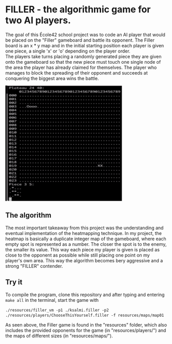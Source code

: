 # FILLER - the algorithmic game for two AI players.

The goal of this École42 school project was to code an AI player that would be placed on the "Filler" gameboard and battle its opponent. The Filler board is an x * y map and in the initial starting position each player is given one piece, a single 'x' or 'o' depending on the player order.  
The players take turns placing a randomly generated piece they are given onto the gameboard so that the new piece must touch one single node of the area the player has already claimed for themselves. The player who manages to block the spreading of their opponent and succeeds at conquering the biggest area wins the battle.
  
<img src="/resources/ezgif.com-crop.gif" width="363px" height="359px"/>
  
## The algorithm

The most important takeaway from this project was the understanding and eventual implementation of the heatmapping technique. In my project, the heatmap is basically a duplicate integer map of the gameboard, where each empty spot is represented as a number. The closer the spot is to the enemy, the smaller its value. This way each piece my player is given is placed as close to the opponent as possible while still placing one point on my player's own area.
This way the algorithm becomes bery aggressive and a strong "FILLER" contender.

## Try it

To compile the program, clone this repository and after typing and entering `make all` in the terminal, start the game with 
```
./resources/filler_vm -p1 ./ksalmi.filler -p2 ./resources/players/ChooseThisYourself.filler -f resources/maps/map01
```
As seen above, the Filler game is found in the "resources" folder, which also includes the provided opponents for the game (in "resources/players/") and the maps of different sizes (in "resources/maps/").
